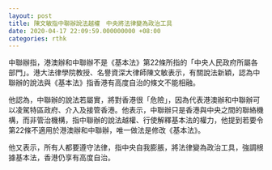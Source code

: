 ```yaml
---
layout: post
title: 陳文敏指中聯辦說法越權　中央將法律變為政治工具
date: 2020-04-17 22:09:59.000000000 +08:00
categories: rthk
---
```


中聯辦指，港澳辦和中聯辦不是《基本法》第22條所指的「中央人民政府所屬各部門」。港大法律學院教授、名譽資深大律師陳文敏表示，有關說法新穎，認為中聯辦的說法與《基本法》指香港有高度自治的條文不能相融。

他認為，中聯辦的說法若屬實，將對香港很「危險」，因為代表港澳辦和中聯辦可以凌駕特區政府、介入及接管香港。他表示，中聯辦只是香港與中央之間的聯絡機構，而非管治機構，指中聯辦的說法越權、行使解釋基本法的權力，他提到若要令第22條不適用於港澳辦和中聯辦，唯一做法是修改《基本法》。

他又表示，所有人都要遵守法律，指中央自我膨脹，將法律變為政治工具，強調根據基本法，香港仍享有高度自治。
